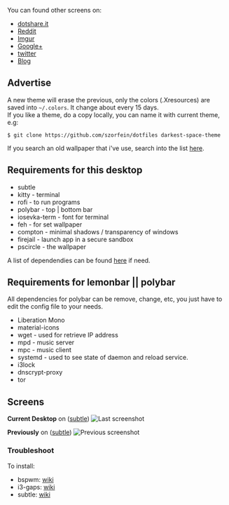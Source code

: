 You can found other screens on:
+ [dotshare.it](http://dotshare.it/~szorfein/dots/)
+ [Reddit](https://www.reddit.com/user/szorfein/posts/)
+ [Imgur](https://imgur.com/user/Szorfein/submitted)
+ [Google+](https://plus.google.com/103351806729237673609)
+ [twitter](https://twitter.com/szorfein)
+ [Blog](https://szorfein.github.io/)

## Advertise

A new theme will erase the previous, only the colors (.Xresources) are saved into `~/.colors`. It change about every 15 days.  
If you like a theme, do a copy locally, you can name it with current theme, e.g:

    $ git clone https://github.com/szorfein/dotfiles darkest-space-theme

If you search an old wallpaper that i've use, search into the list [here](https://raw.githubusercontent.com/szorfein/dotfiles/master/wallpapers-list.txt).

## Requirements for this desktop

+ subtle
+ kitty - terminal
+ rofi - to run programs
+ polybar - top | bottom bar
+ iosevka-term - font for terminal
+ feh - for set wallpaper
+ compton - minimal shadows / transparency of windows
+ firejail - launch app in a secure sandbox
+ pscircle - the wallpaper

A list of dependendies can be found [here](https://raw.githubusercontent.com/szorfein/dotfiles/master/dependencies-list.txt) if need.

## Requirements for lemonbar || polybar

All dependencies for polybar can be remove, change, etc, you just have to edit the config file to your needs.

+ Liberation Mono 
+ material-icons
+ wget - used for retrieve IP address
+ mpd - music server
+ mpc - music client
+ systemd - used to see state of daemon and reload service.
+ i3lock
+ dnscrypt-proxy
+ tor

## Screens

**Current Desktop** on ([subtle](https://subforge.org/projects/subtle))
![Last screenshot](https://raw.githubusercontent.com/szorfein/dotfiles/master/screenshots/darkest-space.jpg "darkest-space")

**Previously** on ([subtle](https://subforge.org/projects/subtle))
![Previous screenshot](https://raw.githubusercontent.com/szorfein/dotfiles/master/screenshots/gruvbox.jpg "gruvbox")

### Troubleshoot

To install:  
+ bspwm: [wiki](https://github.com/szorfein/dotfiles/wiki/Install-BSPWM)  
+ i3-gaps: [wiki](https://github.com/szorfein/dotfiles/wiki/i3-gaps)
+ subtle: [wiki](https://github.com/szorfein/dotfiles/wiki/subtle)
